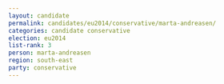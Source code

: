 ```yaml
---
layout: candidate
permalink: candidates/eu2014/conservative/marta-andreasen/
categories: candidate conservative
election: eu2014
list-rank: 3
person: marta-andreasen
region: south-east
party: conservative
---
```

